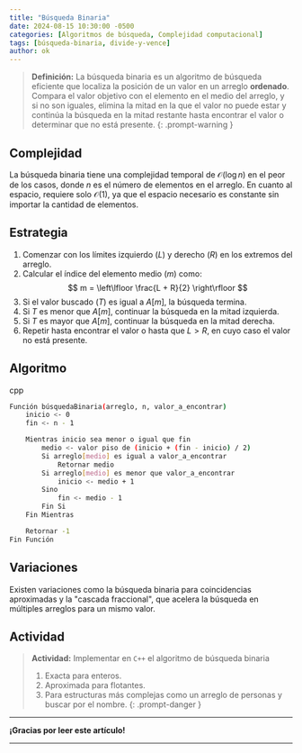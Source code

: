 ```yaml
---
title: "Búsqueda Binaria"
date: 2024-08-15 10:30:00 -0500
categories: [Algoritmos de búsqueda, Complejidad computacional]
tags: [búsqueda-binaria, divide-y-vence]
author: ok
---
```


> **Definición:** La búsqueda binaria es un algoritmo de búsqueda eficiente que localiza la posición de un valor en un arreglo **ordenado**. Compara el valor objetivo con el elemento en el medio del arreglo, y si no son iguales, elimina la mitad en la que el valor no puede estar y continúa la búsqueda en la mitad restante hasta encontrar el valor o determinar que no está presente.
{: .prompt-warning }

## Complejidad

La búsqueda binaria tiene una complejidad temporal de $\mathcal{O}(\log n)$ en el peor de los casos, donde $n$ es el número de elementos en el arreglo. En cuanto al espacio, requiere solo $\mathcal{O}(1)$, ya que el espacio necesario es constante sin importar la cantidad de elementos.

## Estrategia

1. Comenzar con los límites izquierdo ($L$) y derecho ($R$) en los extremos del arreglo.
2. Calcular el índice del elemento medio ($m$) como:  
   $$ m = \left\lfloor \frac{L + R}{2} \right\rfloor $$
3. Si el valor buscado ($T$) es igual a $A[m]$, la búsqueda termina.
4. Si $T$ es menor que $A[m]$, continuar la búsqueda en la mitad izquierda.
5. Si $T$ es mayor que $A[m]$, continuar la búsqueda en la mitad derecha.
6. Repetir hasta encontrar el valor o hasta que $L > R$, en cuyo caso el valor no está presente.

## Algoritmo

cpp
```bash
Función búsquedaBinaria(arreglo, n, valor_a_encontrar)
    inicio <- 0
    fin <- n - 1

    Mientras inicio sea menor o igual que fin
        medio <- valor piso de (inicio + (fin - inicio) / 2)
        Si arreglo[medio] es igual a valor_a_encontrar
            Retornar medio
        Si arreglo[medio] es menor que valor_a_encontrar
            inicio <- medio + 1
        Sino
            fin <- medio - 1
        Fin Si
    Fin Mientras

    Retornar -1
Fin Función
```

## Variaciones

Existen variaciones como la búsqueda binaria para coincidencias aproximadas y la "cascada fraccional", que acelera la búsqueda en múltiples arreglos para un mismo valor.

## Actividad

> **Actividad:** Implementar en `C++` el algoritmo de búsqueda binaria
> 1. Exacta para enteros.
> 2. Aproximada para flotantes.
> 3. Para estructuras más complejas como un arreglo de personas y buscar por el nombre.
{: .prompt-danger }

---

**¡Gracias por leer este artículo!**

---